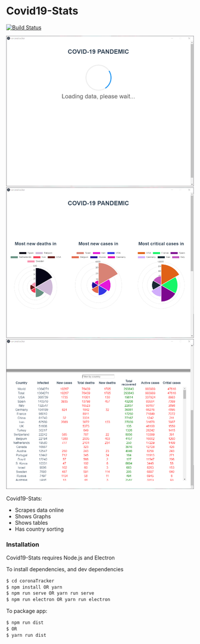# Covid19-Stats

[![Build Status](https://travis-ci.org/joemccann/dillinger.svg?branch=master)](https://github.com/GareginH/Covid19-Stats)

![Covid19-Stats](https://github.com/GareginH/Covid19-Stats/raw/Images/covid-19-1.png)
![Covid19-Stats](https://github.com/GareginH/Covid19-Stats/raw/Images/covid-19-2.png)
![Covid19-Stats](https://github.com/GareginH/Covid19-Stats/raw/Images/covid-19-3.png)

Covid19-Stats:

- Scrapes data online
- Shows Graphs
- Shows tables
- Has country sorting

### Installation

Covid19-Stats requires Node.js and Electron

To install dependencies, and dev dependencies

```sh
$ cd coronaTracker
$ npm install OR yarn
$ npm run serve OR yarn run serve
$ npm run electron OR yarn run electron
```

To package app:

```sh
$ npm run dist
$ OR
$ yarn run dist
```
